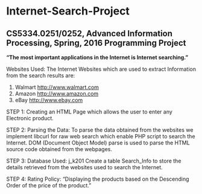 # Internet-Search-Project

## CS5334.0251/0252, Advanced Information Processing, Spring, 2016 Programming Project

**“The most important applications in the Internet is Internet searching.”**

Websites Used:
The Internet Websites which are used to extract Information from the search results are:
1.	Walmart			http://www.walmart.com
2.	Amazon			http://www.amazon.com
3.	eBay				http://www.ebay.com

STEP 1:
Creating an HTML Page which allows the user to enter any Electronic product.

STEP 2:
Parsing the Data:
To parse the data obtained from the websites we implement libcurl for raw web search which enable PHP script to search the Internet.
DOM (Document Object Model) parse is used to parse the HTML source code obtained from the webpages.

STEP 3:
Database Used: j_k201
Create a table Search_Info to store the details retrieved from the websites used to search the Internet.

STEP 4:
Rating Policy:
“Displaying the products based on the Descending Order of the price of the product.”
